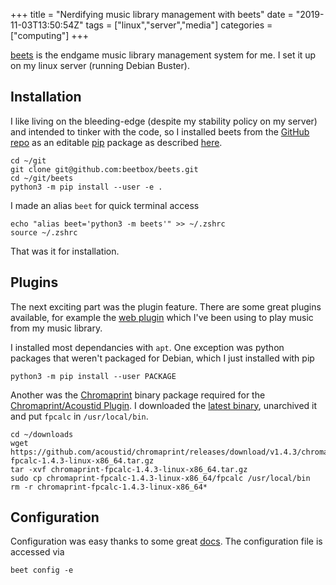 +++
title = "Nerdifying music library management with beets"
date = "2019-11-03T13:50:54Z"
tags = ["linux","server","media"]
categories = ["computing"]
+++

[beets](http://beets.io/) is the endgame music library management system for me. 
I set it up on my linux server (running Debian Buster).

## Installation

I like living on the bleeding-edge (despite my stability policy on my server) and intended to tinker with the code, so I installed beets from the [GitHub repo](https://github.com/beetbox/beets) as an editable [pip](https://pypi.org/project/pip/) package as described [here](https://github.com/beetbox/beets/wiki/Hacking#getting-the-source).

```shell
cd ~/git
git clone git@github.com:beetbox/beets.git
cd ~/git/beets
python3 -m pip install --user -e .
```

I made an alias `beet` for quick terminal access

```shell
echo "alias beet='python3 -m beets'" >> ~/.zshrc
source ~/.zshrc
```

That was it for installation.

## Plugins

The next exciting part was the plugin feature.
There are some great plugins available, for example the [web plugin](https://beets.readthedocs.io/en/stable/plugins/web.html) which I've been using to play music from my music library. 

I installed most dependancies with `apt`. One exception was python packages that weren't packaged for Debian, which I just installed with pip

```
python3 -m pip install --user PACKAGE
```

Another was the [Chromaprint](https://acoustid.org/chromaprint) binary package required for the [Chromaprint/Acoustid Plugin](https://beets.readthedocs.io/en/stable/plugins/chroma.html).
I downloaded the [latest binary](https://github.com/acoustid/chromaprint/releases/download/v1.4.3/chromaprint-fpcalc-1.4.3-linux-x86_64.tar.gz), unarchived it and put `fpcalc` in `/usr/local/bin`.

```shell
cd ~/downloads
wget https://github.com/acoustid/chromaprint/releases/download/v1.4.3/chromaprint-fpcalc-1.4.3-linux-x86_64.tar.gz
tar -xvf chromaprint-fpcalc-1.4.3-linux-x86_64.tar.gz
sudo cp chromaprint-fpcalc-1.4.3-linux-x86_64/fpcalc /usr/local/bin
rm -r chromaprint-fpcalc-1.4.3-linux-x86_64*
```

## Configuration

Configuration was easy thanks to some great [docs](https://beets.readthedocs.io/en/stable/).
The configuration file is accessed via

```shell
beet config -e
```


